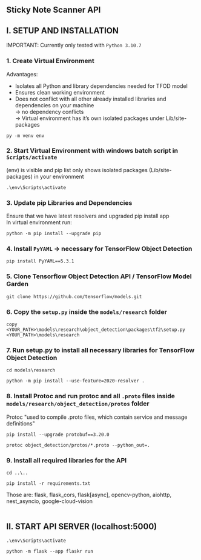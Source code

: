 ## Sticky Note Scanner API

## I. SETUP AND INSTALLATION

IMPORTANT: Currently only tested with `Python 3.10.7`

### 1. Create Virtual Environment

Advantages:

- Isolates all Python and library dependencies needed for TFOD model
- Ensures clean working environment
- Does not conflict with all other already installed libraries and dependencies on your machine  
  -> no dependency conflicts  
  -> Virtual environment has it’s own isolated packages under Lib/site-packages

```
py -m venv env
```

### 2. Start Virtual Environment with windows batch script in `Scripts/activate`

(env) is visible and pip list only shows isolated packages (Lib/site-packages) in your environment

```
.\env\Scripts\activate
```

### 3. Update pip Libraries and Dependencies

Ensure that we have latest resolvers and upgraded pip install app  
In virtual environment run:

```
python -m pip install --upgrade pip
```

### 4. Install `PyYAML` -> necessary for TensorFlow Object Detection

```
pip install PyYAML==5.3.1
```

### 5. Clone Tensorflow Object Detection API / TensorFlow Model Garden

```
git clone https://github.com/tensorflow/models.git
```

### 6. Copy the `setup.py` inside the `models/research` folder

```
copy <YOUR_PATH>\models\research\object_detection\packages\tf2\setup.py <YOUR_PATH>\models\research
```

### 7. Run setup.py to install all necessary libraries for TensorFlow Object Detection

```
cd models\research
```

```
python -m pip install --use-feature=2020-resolver .
```

### 8. Install Protoc and run protoc and all `.proto` files inside `models/research/object_detection/protos` folder

Protoc "used to compile .proto files, which contain service and message definitions"

```
pip install --upgrade protobuf==3.20.0
```

```
protoc object_detection/protos/*.proto --python_out=.
```

### 9. Install all required libraries for the API

```
cd ..\..
```

```
pip install -r requirements.txt
```

Those are: flask, flask_cors, flask[async], opencv-python, aiohttp, nest_asyncio, google-cloud-vision
<br>
<br>

## II. START API SERVER (localhost:5000)

```
.\env\Scripts\activate
```

```
python -m flask --app flaskr run
```
